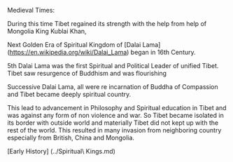Medieval Times:

During this time Tibet regained its strength with the help from help of Mongolia King Kublai Khan, 

Next Golden Era of Spiritual Kingdom of [Dalai Lama] (https://en.wikipedia.org/wiki/Dalai_Lama) began in 16th Century. 

5th Dalai Lama was the first Spiritual and Political Leader of unified Tibet.
Tibet saw resurgence of Buddhism and was flourishing 

Successive Dalai Lama, all were re incarnation of Buddha of Compassion and Tibet became deeply spiritual country.

This lead to advancement in Philosophy and Spiritual education in Tibet and was against any form of non violence and war. So Tibet became isolated in its border with outside world and materially Tibet did not kept up with the rest of the world. This resulted in many invasion from neighboring country especially from British, China and Mongolia.

[Early History] (../Spiritual\ Kings.md)